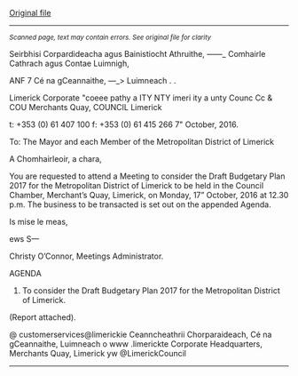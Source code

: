[Original file](https://beta.limerick.ie/sites/default/files/media/documents/2017-04/agenda_draft_budgetary_plan_meeting_17th_october_2016.pdf)

---
*<small>Scanned page, text may contain errors. See original file for clarity</small>*  

Seirbhisi Corpardideacha agus Bainistiocht Athruithe,
_—_—_ Comhairle Cathrach agus Contae Luimnigh,

ANF 7 Cé na gCeannaithe,
—_> Luimneach
. .

Limerick Corporate "coeee pathy a
ITY NTY imeri ity a unty Counc
Cc & COU Merchants Quay,
COUNCIL Limerick

t: +353 (0) 61 407 100
f: +353 (0) 61 415 266
7" October, 2016.

To: The Mayor and each Member of the Metropolitan District of Limerick

A Chomhairleoir, a chara,

You are requested to attend a Meeting to consider the Draft Budgetary Plan 2017 for the
Metropolitan District of Limerick to be held in the Council Chamber, Merchant’s Quay,
Limerick, on Monday, 17” October, 2016 at 12.30 p.m. The business to be transacted is set
out on the appended Agenda.

Is mise le meas,

ews S—

Christy O’Connor,
Meetings Administrator.

AGENDA

1. To consider the Draft Budgetary Plan 2017 for the Metropolitan District of Limerick.

(Report attached).

@ customerservices@limerickie
Ceanncheathrii Chorparaideach, Cé na gCeannaithe, Luimneach o www .limerickte
Corporate Headquarters, Merchants Quay, Limerick yw @LimerickCouncil


---
